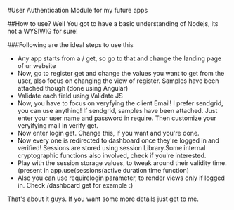 #User Authentication Module for my future apps

##How to use? Well You got to have a basic understanding of Nodejs, its not a WYSIWIG for sure!

###Following are the ideal steps to use this

* Any app starts from a / get, so go to that and change the landing page of ur website
* Now, go to register get and change the values you want to get from the user, also focus on changing the view of register. Samples have been attached though (done using Angular)
* Validate each field using Validate JS
* Now, you have to focus on veryfying the client Email! I prefer sendgrid, you can use anything! If sendgrid, samples have been attached. Just enter your user name and password in require. Then customize your veryifying mail in verify get.
* Now enter login get. Change this, if you want and you're done.
* Now every one is redirected to dashboard once they're logged in and verified! Sessions are stored using session Library.Some internal cryptographic functions also involved, check if you're interested.
* Play with the session storage values, to tweak around their validity time.(present in app.use(sessions(active duration time function)
* Also you can use requirelogin parameter, to render views only if logged in. Check /dashboard get for example :)

That's about it guys. If you want some more details just get to me.
